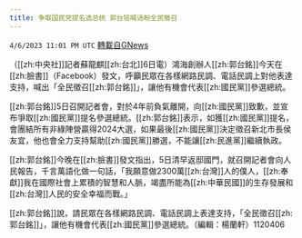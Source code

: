 ```yaml
---
title: 争取国民党提名选总统 郭台铭喊话盼全民徵召
---
```

`4/6/2023 11:01 PM UTC` [轉載自GNews](https://gnews.org/articles/1076789)


（[[zh:中央社]]記者蘇龍麒[[zh:台北]]6日電）鴻海創辦人[[zh:郭台銘]]今天在[[zh:臉書]]（Facebook）發文，呼籲民眾在各樣網路民調、電話民調上對他表達支持，喊出「全民徵召[[zh:郭台銘]]」，讓他有機會代表[[zh:國民黨]]參選總統。

[[zh:郭台銘]]5日召開記者會，對於4年前負氣離開，向[[zh:國民黨]]致歉，並宣布爭取[[zh:國民黨]]提名參選總統。[[zh:郭台銘]]表示，如獲[[zh:國民黨]]提名，會團結所有非綠陣營贏得2024大選，如果最後[[zh:國民黨]]決定徵召新北市長侯友宜，他也會全力支持幫助[[zh:國民黨]]勝選，不能讓[[zh:民進黨]]繼續執政。

[[zh:郭台銘]]今晚在[[zh:臉書]]發文指出，5日清早返邸國門，就召開記者會向人民報告，千言萬語化做一句話，「我願意做2300萬[[zh:台灣]]人的僕人，[[zh:奉獻]]我在國際社會上累積的智慧和人脈，竭盡所能為[[zh:中華民國]]的生存發展和[[zh:台灣]]人民的安全幸福而戰。」

[[zh:郭台銘]]說，請民眾在各樣網路民調、電話民調上表達支持，「全民徵召[[zh:郭台銘]]」，讓他有機會代表[[zh:國民黨]]參選總統。（編輯：楊蘭軒）1120406

